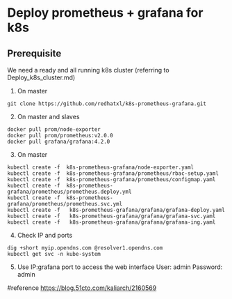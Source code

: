 # Deploy prometheus + grafana for k8s

## Prerequisite
We need a ready and all running k8s cluster (referring to Deploy_k8s_cluster.md)

1. On master 
```
git clone https://github.com/redhatxl/k8s-prometheus-grafana.git
```

2. On master and slaves
```
docker pull prom/node-exporter
docker pull prom/prometheus:v2.0.0
docker pull grafana/grafana:4.2.0
```

3. On master
```
kubectl create -f  k8s-prometheus-grafana/node-exporter.yaml 
kubectl create -f  k8s-prometheus-grafana/prometheus/rbac-setup.yaml
kubectl create -f  k8s-prometheus-grafana/prometheus/configmap.yaml 
kubectl create -f  k8s-prometheus-grafana/prometheus/prometheus.deploy.yml 
kubectl create -f  k8s-prometheus-grafana/prometheus/prometheus.svc.yml 
kubectl create -f   k8s-prometheus-grafana/grafana/grafana-deploy.yaml
kubectl create -f   k8s-prometheus-grafana/grafana/grafana-svc.yaml
kubectl create -f   k8s-prometheus-grafana/grafana/grafana-ing.yaml
```

4. Check IP and ports
```
dig +short myip.opendns.com @resolver1.opendns.com
kubectl get svc -n kube-system
```

5. Use IP:grafana port to access the web interface
User: admin
Password: admin


#reference
https://blog.51cto.com/kaliarch/2160569

